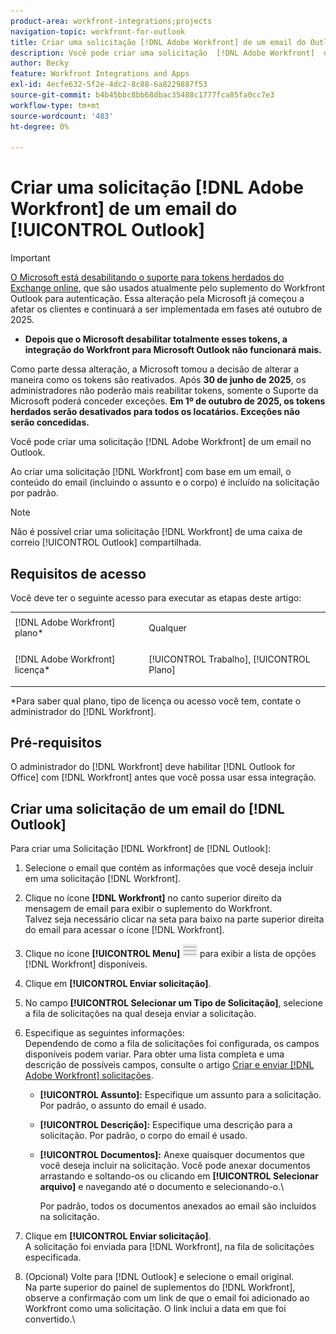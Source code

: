 ```yaml
---
product-area: workfront-integrations;projects
navigation-topic: workfront-for-outlook
title: Criar uma solicitação [!DNL Adobe Workfront] de um email do Outlook
description: Você pode criar uma solicitação  [!DNL Adobe Workfront]  de um email no Outlook.
author: Becky
feature: Workfront Integrations and Apps
exl-id: 4ecfe632-5f2e-4dc2-8c88-6a8229887f53
source-git-commit: b4b45bbc8bb68dbac35488c1777fca85fa0cc7e3
workflow-type: tm+mt
source-wordcount: '483'
ht-degree: 0%

---
```


# Criar uma solicitação [!DNL Adobe Workfront] de um email do [!UICONTROL Outlook]

>[!IMPORTANT]
>
>[O Microsoft está desabilitando o suporte para tokens herdados do Exchange online](https://learn.microsoft.com/en-us/office/dev/add-ins/outlook/faq-nested-app-auth-outlook-legacy-tokens), que são usados atualmente pelo suplemento do Workfront Outlook para autenticação. Essa alteração pela Microsoft já começou a afetar os clientes e continuará a ser implementada em fases até outubro de 2025.
>
>* **Depois que o Microsoft desabilitar totalmente esses tokens, a integração do Workfront para Microsoft Outlook não funcionará mais.**
>
>Como parte dessa alteração, a Microsoft tomou a decisão de alterar a maneira como os tokens são reativados. Após **30 de junho de 2025**, os administradores não poderão mais reabilitar tokens, somente o Suporte da Microsoft poderá conceder exceções. **Em 1º de outubro de 2025, os tokens herdados serão desativados para todos os locatários. Exceções não serão concedidas.**


Você pode criar uma solicitação [!DNL Adobe Workfront] de um email no Outlook.

Ao criar uma solicitação [!DNL Workfront] com base em um email, o conteúdo do email (incluindo o assunto e o corpo) é incluído na solicitação por padrão.

>[!NOTE]
>
>Não é possível criar uma solicitação [!DNL Workfront] de uma caixa de correio [!UICONTROL Outlook] compartilhada.

## Requisitos de acesso

Você deve ter o seguinte acesso para executar as etapas deste artigo:

<table style="table-layout:auto"> 
 <col> 
 <col> 
 <tbody> 
  <tr> 
   <td role="rowheader">[!DNL Adobe Workfront] plano*</td> 
   <td> <p>Qualquer</p> </td> 
  </tr> 
  <tr> 
   <td role="rowheader">[!DNL Adobe Workfront] licença*</td> 
   <td> <p>[!UICONTROL Trabalho], [!UICONTROL Plano]</p> </td> 
  </tr> 
 </tbody> 
</table>

&#42;Para saber qual plano, tipo de licença ou acesso você tem, contate o administrador do [!DNL Workfront].

## Pré-requisitos

O administrador do [!DNL Workfront] deve habilitar [!DNL Outlook for Office] com [!DNL Workfront] antes que você possa usar essa integração.

## Criar uma solicitação de um email do [!DNL Outlook]

Para criar uma Solicitação [!DNL Workfront] de [!DNL Outlook]:

1. Selecione o email que contém as informações que você deseja incluir em uma solicitação [!DNL Workfront].
1. Clique no ícone **[!DNL Workfront]** no canto superior direito da mensagem de email para exibir o suplemento do Workfront.\
   Talvez seja necessário clicar na seta para baixo na parte superior direita do email para acessar o ícone [!DNL Workfront].

1. Clique no ícone **[!UICONTROL Menu]** ![o365_addin_menu2_icon.png](assets/o365-addin-menu2-icon.png) para exibir a lista de opções [!DNL Workfront] disponíveis.

1. Clique em **[!UICONTROL Enviar solicitação]**.
1. No campo **[!UICONTROL Selecionar um Tipo de Solicitação]**, selecione a fila de solicitações na qual deseja enviar a solicitação.

1. Especifique as seguintes informações:\
   Dependendo de como a fila de solicitações foi configurada, os campos disponíveis podem variar. Para obter uma lista completa e uma descrição de possíveis campos, consulte o artigo [Criar e enviar [!DNL Adobe Workfront] solicitações](../../manage-work/requests/create-requests/create-submit-requests.md).

   * **[!UICONTROL Assunto]:** Especifique um assunto para a solicitação. Por padrão, o assunto do email é usado.
   * **[!UICONTROL Descrição]:** Especifique uma descrição para a solicitação. Por padrão, o corpo do email é usado.
   * **[!UICONTROL Documentos]:** Anexe quaisquer documentos que você deseja incluir na solicitação. Você pode anexar documentos arrastando e soltando-os ou clicando em **[!UICONTROL Selecionar arquivo]** e navegando até o documento e selecionando-o.\

     Por padrão, todos os documentos anexados ao email são incluídos na solicitação.

1. Clique em **[!UICONTROL Enviar solicitação]**.\
   A solicitação foi enviada para [!DNL Workfront], na fila de solicitações especificada.

1. (Opcional) Volte para [!DNL Outlook] e selecione o email original.\
   Na parte superior do painel de suplementos do [!DNL Workfront], observe a confirmação com um link de que o email foi adicionado ao Workfront como uma solicitação. O link inclui a data em que foi convertido.\
